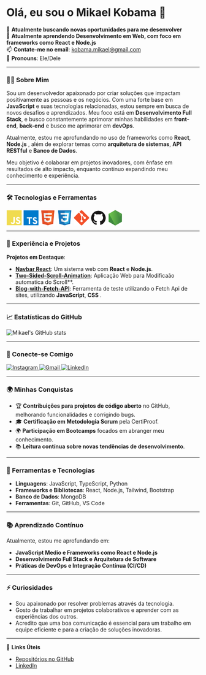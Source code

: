 # Olá, eu sou o Mikael Kobama 👋

🔭 **Atualmente buscando novas oportunidades para me desenvolver**  
🌱 **Atualmente aprendendo Desenvolvimento em Web, com foco em frameworks como React e Node.js**  
📫 **Contate-me no email**: [kobama.mikael@gmail.com](mailto:kobama.mikael@gmail.com)  
🙂 **Pronouns**: Ele/Dele

---

### 👨‍💻 Sobre Mim

Sou um desenvolvedor apaixonado por criar soluções que impactam positivamente as pessoas e os negócios. Com uma forte base em **JavaScript** e suas tecnologias relacionadas, estou sempre em busca de novos desafios e aprendizados. Meu foco está em **Desenvolvimento Full Stack**, e busco constantemente aprimorar minhas habilidades em **front-end**, **back-end** e busco me aprimorar em **devOps**.

Atualmente, estou me aprofundando no uso de frameworks como **React**, **Node.js** , além de explorar temas como **arquitetura de sistemas**, **API RESTful** e **Banco de Dados**.

Meu objetivo é colaborar em projetos inovadores, com ênfase em resultados de alto impacto, enquanto continuo expandindo meu conhecimento e experiência.

---

### 🛠️ Tecnologias e Ferramentas

<div style="display: inline_block">
  <img align="center" alt="JavaScript" height="40" width="40" src="https://raw.githubusercontent.com/devicons/devicon/master/icons/javascript/javascript-plain.svg">
  <img align="center" alt="TypeScript" height="40" width="40" src="https://raw.githubusercontent.com/devicons/devicon/master/icons/typescript/typescript-plain.svg">
  <img align="center" alt="HTML5" height="40" width="40" src="https://raw.githubusercontent.com/devicons/devicon/master/icons/html5/html5-original.svg">
  <img align="center" alt="CSS3" height="40" width="40" src="https://raw.githubusercontent.com/devicons/devicon/master/icons/css3/css3-original.svg">
  <img align="center" alt="Git" height="40" width="40" src="https://raw.githubusercontent.com/devicons/devicon/master/icons/git/git-original.svg">
  <img align="center" alt="GitHub" height="40" width="40" src="https://raw.githubusercontent.com/devicons/devicon/master/icons/github/github-original.svg">
  <img align="center" alt="NodeJS" height="40" width="40" src="https://raw.githubusercontent.com/devicons/devicon/master/icons/nodejs/nodejs-original.svg">
</div>

---

### 🚀 Experiência e Projetos

**Projetos em Destaque**:
- **[Navbar React](https://github.com/Mikael-Kobama/navbar-app-react)**: Um sistema web com **React** e **Node.js**.
- **[Two-Sided-Scroll-Animation](https://github.com/Mikael-Kobama/Two-Sided-Scroll-Animation)**: Aplicação Web para Modificaão automatica do Scroll**.
- **[Blog-with-Fetch-API](https://github.com/Mikael-Kobama/Blog-with-Fetch-API)**: Ferramenta de teste utilizando o Fetch Api de sites, utilizando **JavaScript**, **CSS** .

---

### 📈 Estatísticas do GitHub

![Mikael's GitHub stats](https://github-readme-stats.vercel.app/api?username=Mikael-Kobama&show_icons=true&count_private=true&hide=prs&hide_title=true&theme=dracula)


---

### 💬 Conecte-se Comigo

<a href="https://www.instagram.com/soukobama" target="_blank">
  <img src="https://img.shields.io/badge/Instagram-%23E4405F?style=for-the-badge&logo=instagram&logoColor=white" alt="Instagram"/>
</a>
<a href="mailto:kobama.mikael@gmail.com">
  <img src="https://img.shields.io/badge/Gmail-%23333?style=for-the-badge&logo=gmail&logoColor=white" alt="Gmail"/>
</a>
<a href="https://www.linkedin.com/in/mikael-kobama-433b76212" target="_blank">
  <img src="https://img.shields.io/badge/LinkedIn-%230077B5?style=for-the-badge&logo=linkedin&logoColor=white" alt="LinkedIn"/>
</a>

---

### 🌍 Minhas Conquistas

- 🏆 **Contribuições para projetos de código aberto** no GitHub, melhorando funcionalidades e corrigindo bugs.
- 🎓 **Certificação em Metodologia Scrum** pela CertiProof.
- 🌍 **Participação em Bootcamps** focados em abranger meu conhecimento.
- 📚 **Leitura contínua sobre novas tendências de desenvolvimento**.

---

### 🔧 Ferramentas e Tecnologias

- **Linguagens**: JavaScript, TypeScript, Python
- **Frameworks e Bibliotecas**: React, Node.js, Tailwind, Bootstrap
- **Banco de Dados**: MongoDB
- **Ferramentas**: Git, GitHub, VS Code

---

### 📚 Aprendizado Contínuo

Atualmente, estou me aprofundando em:

- **JavaScript Medio e Frameworks como React e Node.js**
- **Desenvolvimento Full Stack e Arquitetura de Software**
- **Práticas de DevOps e Integração Contínua (CI/CD)**

---

### ⚡ Curiosidades

- Sou apaixonado por resolver problemas através da tecnologia.
- Gosto de trabalhar em projetos colaborativos e aprender com as experiências dos outros.
- Acredito que uma boa comunicação é essencial para um trabalho em equipe eficiente e para a criação de soluções inovadoras.

---

🔗 **Links Úteis**

- [Repositórios no GitHub](https://github.com/mikaelkobama)
- [LinkedIn](https://www.linkedin.com/in/mikael-kobama-433b76212)
